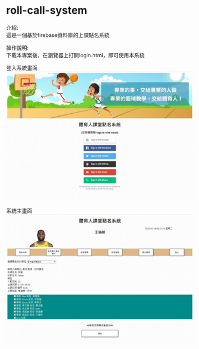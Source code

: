 # roll-call-system

介紹:\
這是一個基於firebase資料庫的上課點名系統

操作說明:\
下載本專案後，在瀏覽器上打開login.html，即可使用本系統

登入系統畫面
![image](https://github.com/jaylee840831/Roll-Call-System/blob/master/%E9%AB%94%E8%82%B2%E4%BA%BA1.JPG)


系統主畫面
![image](https://github.com/jaylee840831/Roll-Call-System/blob/master/%E9%AB%94%E8%82%B2%E4%BA%BA2.JPG)
